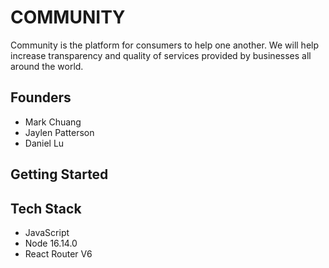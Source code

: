 # COMMUNITY

Community is the platform for consumers to help one another. We will help increase transparency and quality of services provided by businesses all around the world. 

## Founders

- Mark Chuang 
- Jaylen Patterson 
- Daniel Lu

## Getting Started

## Tech Stack

- JavaScript 
- Node 16.14.0
- React Router V6 